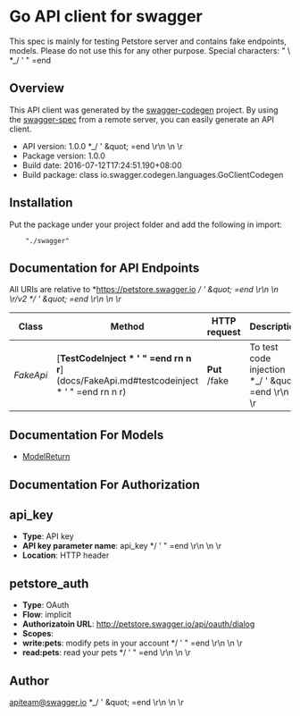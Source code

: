 # Go API client for swagger

This spec is mainly for testing Petstore server and contains fake endpoints, models. Please do not use this for any other purpose. Special characters: \" \\  *_/ ' \" =end       

## Overview
This API client was generated by the [swagger-codegen](https://github.com/swagger-api/swagger-codegen) project.  By using the [swagger-spec](https://github.com/swagger-api/swagger-spec) from a remote server, you can easily generate an API client.

- API version: 1.0.0 *_/ &#39; \&quot; &#x3D;end \\r\\n \\n \\r
- Package version: 1.0.0
- Build date: 2016-07-12T17:24:51.190+08:00
- Build package: class io.swagger.codegen.languages.GoClientCodegen

## Installation
Put the package under your project folder and add the following in import:
```
    "./swagger"
```

## Documentation for API Endpoints

All URIs are relative to *https://petstore.swagger.io *_/ &#39; \&quot; &#x3D;end \\r\\n \\n \\r/v2 *_/ &#39; \&quot; &#x3D;end \\r\\n \\n \\r*

Class | Method | HTTP request | Description
------------ | ------------- | ------------- | -------------
*FakeApi* | [**TestCodeInject * &#39; &quot; &#x3D;end rn n r**](docs/FakeApi.md#testcodeinject * &#39; &quot; &#x3D;end rn n r) | **Put** /fake | To test code injection *_/ &#39; \&quot; &#x3D;end \\r\\n \\n \\r


## Documentation For Models

 - [ModelReturn](docs/ModelReturn.md)


## Documentation For Authorization


## api_key

- **Type**: API key 
- **API key parameter name**: api_key  */ ' " =end \r\n \n \r
- **Location**: HTTP header

## petstore_auth

- **Type**: OAuth
- **Flow**: implicit
- **Authorizatoin URL**: http://petstore.swagger.io/api/oauth/dialog
- **Scopes**: 
 - **write:pets**: modify pets in your account  */ ' " =end \r\n \n \r
 - **read:pets**: read your pets  */ ' " =end \r\n \n \r


## Author

apiteam@swagger.io *_/ &#39; \&quot; &#x3D;end \\r\\n \\n \\r

